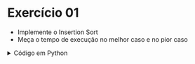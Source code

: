 # Exercício 01 

- Implemente o Insertion Sort
- Meça o tempo de execução no melhor caso e no pior caso

<details>
  <summary>Código em Python</summary>

```
import time

def insertion_sort(arr):
  for i in range(1, len(arr)):
    key = arr[i]
    j = i-1
    while j >=0 and key < arr[j] :
        arr[j+1] = arr[j]
        j -= 1
    arr[j+1] = key

# Função para medir o tempo de execução
def measure_time(arr):
  start_time = time.time()
  insertion_sort(arr)
  end_time = time.time()
  return end_time - start_time

# Criar listas para o melhor e pior caso
best_case = [i for i in range(1000)]  # Lista já ordenada
worst_case = [i for i in range(1000, 0, -1)]  # Lista inversamente ordenada

# Medir o tempo para o melhor caso
best_case_time = measure_time(best_case.copy())
print("Tempo de execução no melhor caso:", best_case_time, "segundos")

# Medir o tempo para o pior caso
worst_case_time = measure_time(worst_case.copy())
print("Tempo de execução no pior caso:", worst_case_time, "segundos")
```
</details>
